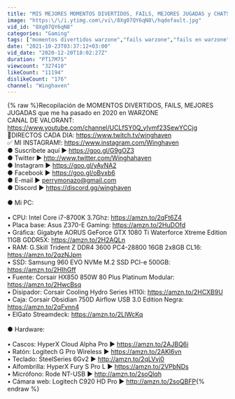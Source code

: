 ```yaml
---
title: "MIS MEJORES MOMENTOS DIVERTIDOS, FAILS, MEJORES JUGADAS y CHATS de VOZ DIVERTIDOS de 2020 en WARZONE"
image: "https:\/\/i.ytimg.com\/vi\/8Xg07QY6qN8\/hqdefault.jpg"
vid_id: "8Xg07QY6qN8"
categories: "Gaming"
tags: ["momentos divertidos warzone","fails warzone","fails en warzone"]
date: "2021-10-23T03:37:12+03:00"
vid_date: "2020-12-20T18:02:27Z"
duration: "PT17M7S"
viewcount: "327410"
likeCount: "11194"
dislikeCount: "176"
channel: "Winghaven"
---
```

{% raw %}Recopilación de MOMENTOS DIVERTIDOS, FAILS, MEJORES JUGADAS que me ha pasado en 2020 en WARZONE<br />CANAL DE VALORANT: <a rel="nofollow" target="blank" href="https://www.youtube.com/channel/UCLfSY0Q_yIvmf23SewYCCjg">https://www.youtube.com/channel/UCLfSY0Q_yIvmf23SewYCCjg</a><br />🎥DIRECTOS CADA DIA: <a rel="nofollow" target="blank" href="https://www.twitch.tv/winghaven">https://www.twitch.tv/winghaven</a><br />✅ MI INSTAGRAM!: <a rel="nofollow" target="blank" href="https://www.instagram.com/Winghaven">https://www.instagram.com/Winghaven</a><br />● Suscríbete aquí ► <a rel="nofollow" target="blank" href="https://goo.gl/G9gOZ3">https://goo.gl/G9gOZ3</a><br />● Twitter ► <a rel="nofollow" target="blank" href="http://www.twitter.com/Winghahaven">http://www.twitter.com/Winghahaven</a><br />● Instagram ► <a rel="nofollow" target="blank" href="https://goo.gl/yAyNA2">https://goo.gl/yAyNA2</a><br />● Facebook ► <a rel="nofollow" target="blank" href="https://goo.gl/oBvxb6">https://goo.gl/oBvxb6</a><br />● E-mail ► perrymonazo@gmail.com<br />● Discord ► <a rel="nofollow" target="blank" href="https://discord.gg/winghaven">https://discord.gg/winghaven</a><br /><br />● Mi PC:<br /><br />• CPU: Intel Core i7-8700K 3.7Ghz: <a rel="nofollow" target="blank" href="https://amzn.to/2qFt6Z4">https://amzn.to/2qFt6Z4</a><br />• Placa base: Asus Z370-E Gaming: <a rel="nofollow" target="blank" href="https://amzn.to/2HuDOfd">https://amzn.to/2HuDOfd</a><br />• Gráfica: Gigabyte AORUS GeForce GTX 1080 Ti Waterforce Xtreme Edition 11GB GDDR5X: <a rel="nofollow" target="blank" href="https://amzn.to/2H2AQLn">https://amzn.to/2H2AQLn</a><br />• RAM: G.Skill Trident Z DDR4 3600 PC4-28800 16GB 2x8GB CL16: <a rel="nofollow" target="blank" href="https://amzn.to/2qzNJpm">https://amzn.to/2qzNJpm</a><br />• SSD: Samsung 960 EVO NVMe M.2 SSD PCI-e 500GB: <a rel="nofollow" target="blank" href="https://amzn.to/2HIhGff">https://amzn.to/2HIhGff</a><br />• Fuente: Corsair HX850 850W 80 Plus Platinum Modular: <a rel="nofollow" target="blank" href="https://amzn.to/2HwcBsq">https://amzn.to/2HwcBsq</a><br />• Disipador: Corsair Cooling Hydro Series H110i: <a rel="nofollow" target="blank" href="https://amzn.to/2HCXB9U">https://amzn.to/2HCXB9U</a><br />• Caja: Corsair Obsidian 750D Airflow USB 3.0 Edition Negra: <a rel="nofollow" target="blank" href="https://amzn.to/2qFvnn4">https://amzn.to/2qFvnn4</a><br />• ElGato Streamdeck: <a rel="nofollow" target="blank" href="https://amzn.to/2LlWcKq">https://amzn.to/2LlWcKq</a><br /><br />● Hardware:<br /><br />• Cascos: HyperX Cloud Alpha Pro ► <a rel="nofollow" target="blank" href="https://amzn.to/2AJBQ6i">https://amzn.to/2AJBQ6i</a><br />• Ratón: Logitech G Pro Wireless ► <a rel="nofollow" target="blank" href="https://amzn.to/2AKl6vn">https://amzn.to/2AKl6vn</a><br />• Teclado: SteelSeries 6Gv2 ► <a rel="nofollow" target="blank" href="http://amzn.to/2qLVvj0">http://amzn.to/2qLVvj0</a><br />• Alfombrilla: HyperX Fury S Pro L ► <a rel="nofollow" target="blank" href="https://amzn.to/2VPbNDs">https://amzn.to/2VPbNDs</a><br />• Micrófono: Rode NT-USB ► <a rel="nofollow" target="blank" href="http://amzn.to/2soQlqh">http://amzn.to/2soQlqh</a><br />• Cámara web: Logitech C920 HD Pro ► <a rel="nofollow" target="blank" href="http://amzn.to/2soQBFP">http://amzn.to/2soQBFP</a>{% endraw %}
